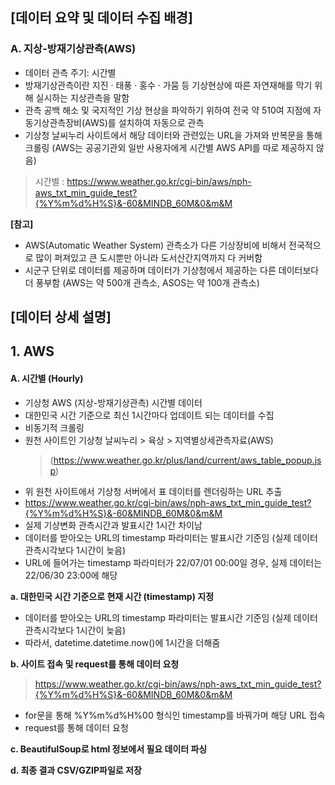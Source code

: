 ## [데이터 요약 및 데이터 수집 배경]
### A. 지상-방재기상관측(AWS)
- 데이터 관측 주기: 시간별
- 방재기상관측이란 지진 · 태풍 · 홍수 · 가뭄 등 기상현상에 따른 자연재해를 막기 위해 실시하는 지상관측을 말함
- 관측 공백 해소 및 국지적인 기상 현상을 파악하기 위하여 전국 약 510여 지점에 자동기상관측장비(AWS)를 설치하여 자동으로 관측
- 기상청 날씨누리 사이트에서 해당 데이터와 관련있는 URL을 가져와 반복문을 통해 크롤링 (AWS는 공공기관외 일반 사용자에게 시간별 AWS API를 따로 제공하지 않음)
> 시간별 : https://www.weather.go.kr/cgi-bin/aws/nph-aws_txt_min_guide_test?{%Y%m%d%H%S}&-60&MINDB_60M&0&m&M

**[참고]**
- AWS(Automatic Weather System) 관측소가 다른 기상장비에 비해서 전국적으로 많이 퍼져있고 큰 도시뿐만 아니라 도서산간지역까지 다 커버함
- 시군구 단위로 데이터를 제공하며 데이터가 기상청에서 제공하는 다른 데이터보다 더 풍부함  (AWS는 약 500개 관측소, ASOS는 약 100개 관측소)

## [데이터 상세 설명]
## 1. AWS
#### A. 시간별 (Hourly)
- 기상청 AWS (지상-방재기상관측) 시간별 데이터
- 대한민국 시간 기준으로 최신 1시간마다 업데이트 되는 데이터를 수집
- 비동기적 크롤링
- 원천 사이트인 기상청 날씨누리 > 육상 > 지역별상세관측자료(AWS)
  > (https://www.weather.go.kr/plus/land/current/aws_table_popup.jsp)
- 위 원천 사이트에서  기상청 서버에서 표 데이터를 렌더링하는 URL 추출
- https://www.weather.go.kr/cgi-bin/aws/nph-aws_txt_min_guide_test?{%Y%m%d%H%S}&-60&MINDB_60M&0&m&M
- 실제 기상변화 관측시간과 발표시간 1시간 차이남
- 데이터를 받아오는 URL의 timestamp 파라미터는 발표시간 기준임 (실제 데이터 관측시각보다 1시간이 늦음)
- URL에 들어가는 timestamp 파라미터가 22/07/01 00:00일 경우, 실제 데이터는 22/06/30 23:00에 해당

**a. 대한민국 시간 기준으로 현재 시간 (timestamp) 지정**
- 데이터를 받아오는 URL의 timestamp 파라미터는 발표시간 기준임 (실제 데이터 관측시각보다 1시간이 늦음)
- 따라서, datetime.datetime.now()에 1시간을 더해줌

**b. 사이트 접속 및 request를 통해 데이터 요청**
> https://www.weather.go.kr/cgi-bin/aws/nph-aws_txt_min_guide_test?{%Y%m%d%H%S}&-60&MINDB_60M&0&m&M
* for문을 통해 %Y%m%d%H%00 형식인 timestamp를 바꿔가며 해당 URL 접속
* request를 통해 데이터 요청

**c. BeautifulSoup로 html 정보에서 필요 데이터 파싱**

**d. 최종 결과 CSV/GZIP파일로 저장**
